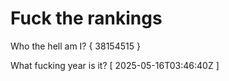 # Fuck the rankings

Who the hell am I?
{ 38154515 }

What fucking year is it?
[ 2025-05-16T03:46:40Z ]
